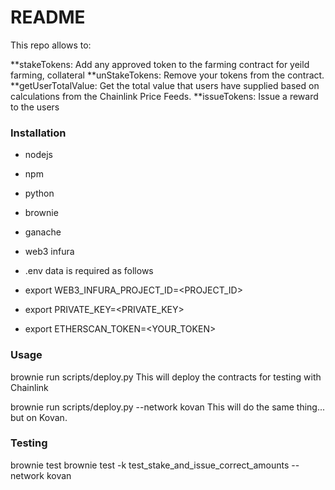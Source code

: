# README #

This repo allows to:

**stakeTokens: Add any approved token to the farming contract for yeild farming, collateral
**unStakeTokens: Remove your tokens from the contract.
**getUserTotalValue: Get the total value that users have supplied based on calculations from the Chainlink Price Feeds.
**issueTokens: Issue a reward to the users

### Installation ###
- nodejs
- npm
- python
- brownie
- ganache
- web3 infura
- .env data is required as follows 

- export WEB3_INFURA_PROJECT_ID=<PROJECT_ID>
- export PRIVATE_KEY=<PRIVATE_KEY>
- export ETHERSCAN_TOKEN=<YOUR_TOKEN>

### Usage ###

brownie run scripts/deploy.py
This will deploy the contracts for testing with Chainlink

brownie run scripts/deploy.py --network kovan
This will do the same thing... but on Kovan.

### Testing ###
brownie test
brownie test -k test_stake_and_issue_correct_amounts --network kovan

